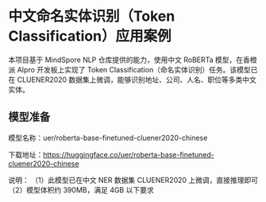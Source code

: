 # 中文命名实体识别（Token Classification）应用案例
本项目基于 MindSpore NLP 仓库提供的能力，使用中文 RoBERTa 模型，在香橙派 AIpro 开发板上实现了 Token Classification（命名实体识别）任务。该模型已在 CLUENER2020 数据集上微调，能够识别地址、公司、人名、职位等多类中文实体。

## 模型准备
模型名称：uer/roberta-base-finetuned-cluener2020-chinese

下载地址：https://huggingface.co/uer/roberta-base-finetuned-cluener2020-chinese

说明：
（1）此模型已在中文 NER 数据集 CLUENER2020 上微调，直接推理即可
（2）模型体积约 390MB，满足 4GB 以下要求  

